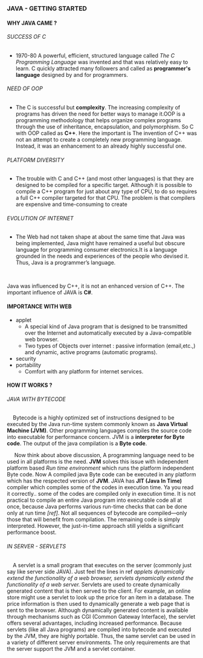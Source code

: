 ### JAVA - GETTING STARTED

#### WHY JAVA CAME ?

###### SUCCESS OF C

- 1970-80 A powerful, efficient, structured language called *The C Programming Language* was invented and that was 
  relatively easy to learn. C quickly attracted many followers and called as **programmer's language** designed by and 
  for programmers.
  
###### NEED OF OOP

- The C is successful but **complexity**. The increasing complexity of programs has driven the need for better ways to 
  manage it.OOP is a programming methodology that helps organize complex programs through the use of inheritance, 
  encapsulation, and polymorphism. So C with OOP called as **C++**. Here the important is The invention of C++ was not 
  an attempt to create a completely new programming language. Instead, it was an enhancement to an already highly 
  successful one.
  
###### PLATFORM DIVERSITY

- The trouble with C and C++ (and most other languages) is that they are designed to be compiled for a specific target. 
  Although it is possible to compile a C++ program for just about any type of CPU, to do so requires a full C++ compiler
  targeted for that CPU. The problem is that compilers are expensive and time-consuming to create

###### EVOLUTION OF INTERNET

- The Web had not taken shape at about the same time that Java was being implemented, Java might have remained a useful 
  but obscure language for programming consumer electronics.It is a language grounded in the needs and experiences of 
  the people who devised it. Thus, Java is a programmer’s language.
 <br> 

Java was influenced by C++, it is not an enhanced version of C++. The important influence of JAVA is **C#**.

#### IMPORTANCE WITH WEB

- applet
    - A special kind of Java program that is designed to be transmitted over the Internet and automatically executed by 
      a Java-compatible web browser.
    - Two types of Objects over internet : passive information (email,etc.,) and dynamic, active programs (automatic programs).
- security
- portability
    - Comfort with any platform for internet services.
    
    
#### HOW IT WORKS ?

###### JAVA WITH BYTECODE

&nbsp;&nbsp;&nbsp;&nbsp;Bytecode is a highly optimized set of instructions designed to be executed by the Java run-time system
commonly known as **Java Virtual Machine (JVM)**. Other programming languages compiles the source code into executable for 
performance concern. JVM is a **interpreter for Byte code**. The output of the java compilation is a **Byte code**.

&nbsp;&nbsp;&nbsp;&nbsp; Now think about above discussion, A programming language need to be used in all platforms is the need.
**JVM** solves this issue with independent platform based *Run time environment* which runs the platform independent Byte
code. Now A compiled java Byte code can be executed in any platform which has the respected version of **JVM**. JAVA has
**JIT (Java In Time)** compiler which compiles some of the codes in execution time. Ya you read it correctly.. some of the
codes are compiled only in execution time. It is not practical to compile an entire Java program into executable code all
at once, because Java performs various run-time checks that can be done only at run time *[ref]*. Not all sequences of 
bytecode are compiled—only those that will benefit from compilation. The remaining code is simply interpreted. However, 
the just-in-time approach still yields a significant performance boost.

###### IN SERVER - SERVLETS

&nbsp;&nbsp;&nbsp;&nbsp;A servlet is a small program that executes on the server (commonly just say like server side JAVA).
Just feel the lines in ref *applets dynamically extend the functionality of a web browser, servlets dynamically extend 
the functionality of a web server.* Servlets are used to create dynamically generated content that is then served to the 
client. For example, an online store might use a servlet to look up the price for an item in a database. The price 
information is then used to dynamically generate a web page that is sent to the browser. Although dynamically generated 
content is available through mechanisms such as CGI (Common Gateway Interface), the servlet offers several advantages, 
including increased performance. Because servlets (like all Java programs) are compiled into bytecode and executed by the JVM, 
they are highly portable. Thus, the same servlet can be used in a variety of different server environments. 
The only requirements are that the server support the JVM and a servlet container.